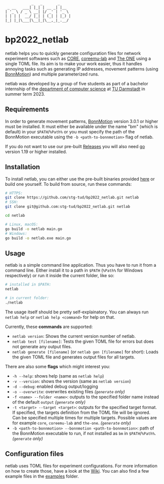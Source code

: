 ```
            _   _       _
 _ __   ___| |_| | __ _| |__
| '_ \ / _ \ __| |/ _' | '_ \
| | | |  __/ |_| | (_| | |_) |
|_| |_|\___|\__|_|\__,_|_.__/
```

# bp2022_netlab

netlab helps you to quickly generate configuration files for network experiment softwares such as [CORE](http://coreemu.github.io/core/), [coreemu-lab](https://github.com/gh0st42/coreemu-lab) and [The ONE](https://github.com/akeranen/the-one) using a single TOML file. Its aim is to make your work easier, thus it handles annoying tasks such as generating IP addresses, movement patterns (using [BonnMotion](https://sys.cs.uos.de/bonnmotion/)) and multiple parameterized runs.

netlab was developed by a group of five students as part of a bachelor internship of the [department of computer science](https://www.informatik.tu-darmstadt.de/fb20/index.en.jsp) at [TU Darmstadt](https://www.tu-darmstadt.de/index.en.jsp) in summer term 2023.

## Requirements

In order to generate movement patterns, [BonnMotion](https://sys.cs.uos.de/bonnmotion/) version 3.0.1 or higher must be installed. It must either be available under the name "bm" (which is default) in your `$PATH`/`%Path%` or you must specify the path of the BonnMotion executable using the `-b <path-to-bonnmotion>` flag of netlab.

If you do not want to use our pre-built [Releases](https://github.com/stg-tud/bp2022_netlab/releases) you will also need [go](https://go.dev/) version 1.19 or higher installed.

## Installation

To install netlab, you can either use the pre-built binaries provided [here](https://github.com/stg-tud/bp2022_netlab/releases) or build one yourself. To build from source, run these commands:

```bash
# HTTPS:
git clone https://github.com/stg-tud/bp2022_netlab.git netlab
# SSH:
git clone git@github.com:stg-tud/bp2022_netlab.git netlab

cd netlab

# Linux, macOS:
go build -o netlab main.go
# Windows:
go build -o netlab.exe main.go
```

## Usage

netlab is a simple command line application. Thus you have to run it from a command line. Either install it to a path in `$PATH` (`%Path%` for Windows respectively) or run it inside the current folder, like so:

```bash
# installed in $PATH:
netlab

# in current folder:
./netlab
```

The usage itself should be pretty self-explainatory. You can always run `netlab help` or `netlab help <command>` for help on that.

Currently, these **commands** are supported:

- `netlab version`: Shows the current version number of netlab.
- `netlab test [filename]`: Tests the given TOML file for errors but does not generate any output files.
- `netlab generate [filename]` (or `netlab gen [filename]` for short): Loads the given TOML file and generates output files for all targets.

There are also some **flags** which might interest you:

- `-h --help`: shows help (same as `netlab help`)
- `-v --version`: shows the version (same as `netlab version`)
- `-d --debug`: enabled debug output/logging
- `-o --overwrite`: overwrites existing files _(`generate` only)_
- `-f <name> --folder <name>`: outputs to the specified folder name instead of the default `output` _(`generate` only)_
- `-t <target> --target <target>`: outputs for the specified target format. If specified, the targets definition from the TOML file will be ignored. Can be specified multiple times for multiple targets. Possible values are for example `core`, `coreemu-lab` and `the-one`. _(`generate` only)_
- `-b <path-to-bonnmotion> --bonnmotion <path-to-bonnmotion>`: path of the BonnMotion executable to run, if not installed as `bm` in `$PATH`/`%Path%`. _(`generate` only)_

## Configuration files

netlab uses TOML files for experiment configurations. For more information on how to create those, have a look at the [Wiki](https://github.com/stg-tud/bp2022_netlab/wiki/). You can also find a few example files in the [examples](https://github.com/stg-tud/bp2022_netlab/tree/documentation/examples) folder.
